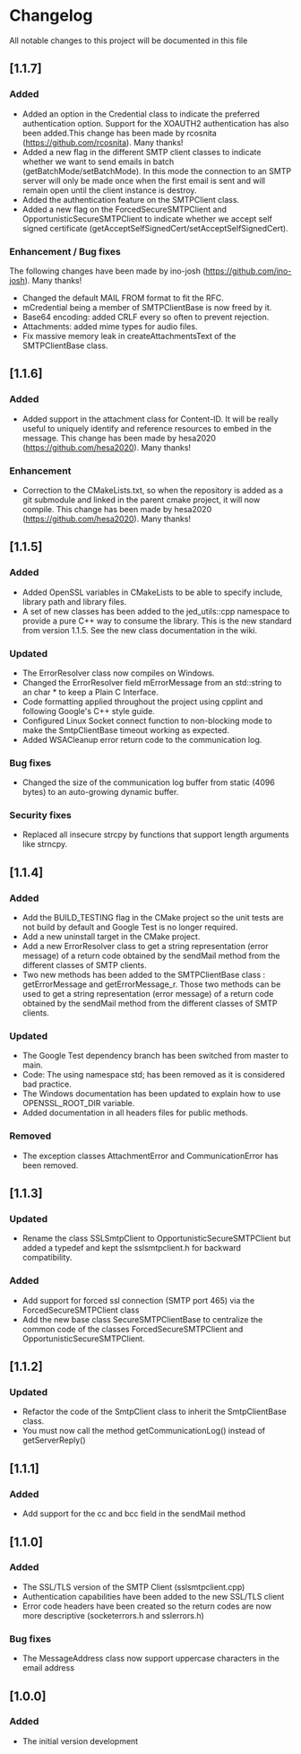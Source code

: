 # Changelog

All notable changes to this project will be documented in this file

## [1.1.7]

### Added
- Added an option in the Credential class to indicate the preferred
authentication option. Support for the XOAUTH2 authentication has also been
added.This change has been made by rcosnita (https://github.com/rcosnita).
Many thanks!
- Added a new flag in the different SMTP client classes to indicate whether we
want to send emails in batch (getBatchMode/setBatchMode). In this mode the connection to an
SMTP server will only be made once when the first email is sent and will
remain open until the client instance is destroy.
- Added the authentication feature on the SMTPClient class.
- Added a new flag on the ForcedSecureSMTPClient and OpportunisticSecureSMTPClient
to indicate whether we accept self signed certificate
(getAcceptSelfSignedCert/setAcceptSelfSignedCert).


### Enhancement / Bug fixes
The following changes have been made by ino-josh (https://github.com/ino-josh).
Many thanks!

- Changed the default MAIL FROM format to fit the RFC.
- mCredential being a member of SMTPClientBase is now freed by it.
- Base64 encoding: added CRLF every so often to prevent rejection.
- Attachments: added mime types for audio files.
- Fix massive memory leak in createAttachmentsText of the SMTPClientBase class.


## [1.1.6]

### Added

- Added support in the attachment class for Content-ID. It will be really
useful to uniquely identify and reference resources to embed in the message.
This change has been made by hesa2020 (https://github.com/hesa2020).
Many thanks!

### Enhancement

- Correction to the CMakeLists.txt, so when the repository is added as a git
submodule and linked in the parent cmake project, it will now compile.
This change has been made by hesa2020 (https://github.com/hesa2020).
Many thanks!

## [1.1.5]

### Added

- Added OpenSSL variables in CMakeLists to be able to specify include,
library path and library files.
- A set of new classes has been added to the jed_utils::cpp namespace
to provide a pure C++ way to consume the library. This is the new
standard from version 1.1.5. See the new class documentation in the wiki.

### Updated

- The ErrorResolver class now compiles on Windows.
- Changed the ErrorResolver field mErrorMessage from an std::string to an
char * to keep a Plain C Interface.
- Code formatting applied throughout the project using cpplint and following
Google's C++ style guide.
- Configured Linux Socket connect function to non-blocking mode to make
the SmtpClientBase timeout working as expected.
- Added WSACleanup error return code to the communication log.

### Bug fixes

- Changed the size of the communication log buffer from static (4096 bytes) to an
auto-growing dynamic buffer.

### Security fixes

- Replaced all insecure strcpy by functions that support length arguments like
strncpy.

## [1.1.4]

### Added

- Add the BUILD_TESTING flag in the CMake project so the unit tests are not
build by default and Google Test is no longer required.
- Add a new uninstall target in the CMake project.
- Add a new ErrorResolver class to get a string representation (error message)
of a return code obtained by the
  sendMail method from the different classes of SMTP clients.
- Two new methods has been added to the SMTPClientBase class : getErrorMessage
and getErrorMessage_r. Those two methods can be used to get a string
representation (error message) of a return code obtained by the sendMail
method from the different classes of SMTP clients.

### Updated

- The Google Test dependency branch has been switched from master to main.
- Code: The using namespace std; has been removed as it is considered bad practice.
- The Windows documentation has been updated to explain how to use
OPENSSL_ROOT_DIR variable.
- Added documentation in all headers files for public methods.

### Removed

- The exception classes AttachmentError and CommunicationError has been removed.

## [1.1.3]

### Updated

- Rename the class SSLSmtpClient to OpportunisticSecureSMTPClient but added a
typedef and kept the sslsmtpclient.h for backward compatibility.

### Added

- Add support for forced ssl connection (SMTP port 465) via the
ForcedSecureSMTPClient class
- Add the new base class SecureSMTPClientBase to centralize the common code of
the classes ForcedSecureSMTPClient and OpportunisticSecureSMTPClient.

## [1.1.2]

### Updated

- Refactor the code of the SmtpClient class to inherit the SmtpClientBase class.
- You must now call the method getCommunicationLog() instead of getServerReply()

## [1.1.1]

### Added

- Add support for the cc and bcc field in the sendMail method

## [1.1.0]

### Added

- The SSL/TLS version of the SMTP Client (sslsmtpclient.cpp)
- Authentication capabilities have been added to the new SSL/TLS client
- Error code headers have been created so the return codes are now more
descriptive (socketerrors.h and sslerrors.h)

### Bug fixes

- The MessageAddress class now support uppercase characters in the email address

## [1.0.0]

### Added

- The initial version development
